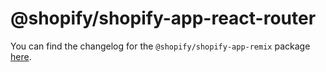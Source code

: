 # @shopify/shopify-app-react-router

You can find the changelog for the `@shopify/shopify-app-remix` package [here](https://github.com/Shopify/shopify-app-remix/blob/main/CHANGELOG.md).